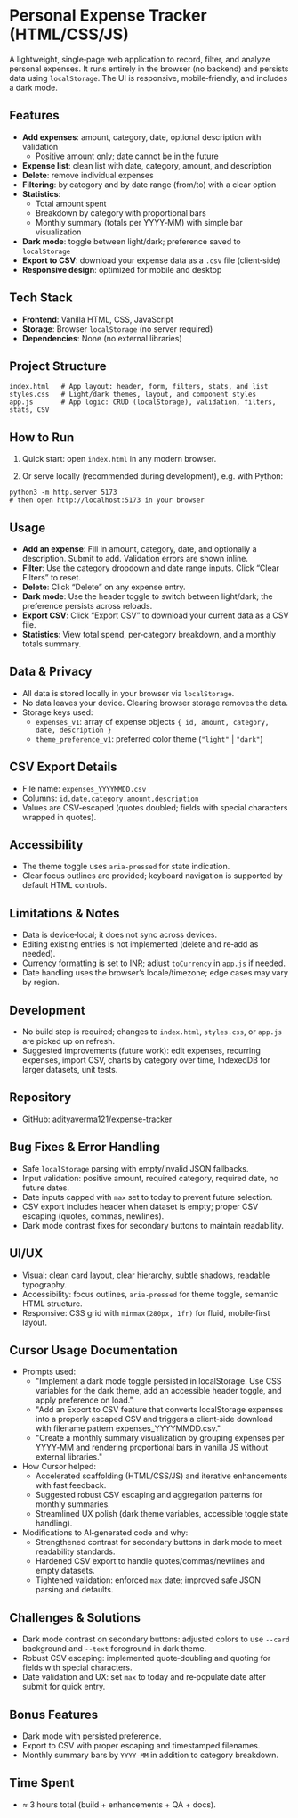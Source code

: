 # Personal Expense Tracker (HTML/CSS/JS)

A lightweight, single‑page web application to record, filter, and analyze personal expenses. It runs entirely in the browser (no backend) and persists data using `localStorage`. The UI is responsive, mobile‑friendly, and includes a dark mode.

## Features
- **Add expenses**: amount, category, date, optional description with validation
  - Positive amount only; date cannot be in the future
- **Expense list**: clean list with date, category, amount, and description
- **Delete**: remove individual expenses
- **Filtering**: by category and by date range (from/to) with a clear option
- **Statistics**:
  - Total amount spent
  - Breakdown by category with proportional bars
  - Monthly summary (totals per YYYY‑MM) with simple bar visualization
- **Dark mode**: toggle between light/dark; preference saved to `localStorage`
- **Export to CSV**: download your expense data as a `.csv` file (client‑side)
- **Responsive design**: optimized for mobile and desktop

## Tech Stack
- **Frontend**: Vanilla HTML, CSS, JavaScript
- **Storage**: Browser `localStorage` (no server required)
- **Dependencies**: None (no external libraries)

## Project Structure
```
index.html   # App layout: header, form, filters, stats, and list
styles.css   # Light/dark themes, layout, and component styles
app.js       # App logic: CRUD (localStorage), validation, filters, stats, CSV
```

## How to Run
1) Quick start: open `index.html` in any modern browser.

2) Or serve locally (recommended during development), e.g. with Python:
```
python3 -m http.server 5173
# then open http://localhost:5173 in your browser
```

## Usage
- **Add an expense**: Fill in amount, category, date, and optionally a description. Submit to add. Validation errors are shown inline.
- **Filter**: Use the category dropdown and date range inputs. Click “Clear Filters” to reset.
- **Delete**: Click “Delete” on any expense entry.
- **Dark mode**: Use the header toggle to switch between light/dark; the preference persists across reloads.
- **Export CSV**: Click “Export CSV” to download your current data as a CSV file.
- **Statistics**: View total spend, per‑category breakdown, and a monthly totals summary.

## Data & Privacy
- All data is stored locally in your browser via `localStorage`.
- No data leaves your device. Clearing browser storage removes the data.
- Storage keys used:
  - `expenses_v1`: array of expense objects `{ id, amount, category, date, description }`
  - `theme_preference_v1`: preferred color theme (`"light"` | `"dark"`)

## CSV Export Details
- File name: `expenses_YYYYMMDD.csv`
- Columns: `id,date,category,amount,description`
- Values are CSV‑escaped (quotes doubled; fields with special characters wrapped in quotes).

## Accessibility
- The theme toggle uses `aria-pressed` for state indication.
- Clear focus outlines are provided; keyboard navigation is supported by default HTML controls.

## Limitations & Notes
- Data is device‑local; it does not sync across devices.
- Editing existing entries is not implemented (delete and re‑add as needed).
- Currency formatting is set to INR; adjust `toCurrency` in `app.js` if needed.
- Date handling uses the browser’s locale/timezone; edge cases may vary by region.

## Development
- No build step is required; changes to `index.html`, `styles.css`, or `app.js` are picked up on refresh.
- Suggested improvements (future work): edit expenses, recurring expenses, import CSV, charts by category over time, IndexedDB for larger datasets, unit tests.

## Repository
- GitHub: [adityaverma121/expense-tracker](https://github.com/adityaverma121/expense-tracker)

## Bug Fixes & Error Handling
- Safe `localStorage` parsing with empty/invalid JSON fallbacks.
- Input validation: positive amount, required category, required date, no future dates.
- Date inputs capped with `max` set to today to prevent future selection.
- CSV export includes header when dataset is empty; proper CSV escaping (quotes, commas, newlines).
- Dark mode contrast fixes for secondary buttons to maintain readability.

## UI/UX
- Visual: clean card layout, clear hierarchy, subtle shadows, readable typography.
- Accessibility: focus outlines, `aria-pressed` for theme toggle, semantic HTML structure.
- Responsive: CSS grid with `minmax(280px, 1fr)` for fluid, mobile‑first layout.

## Cursor Usage Documentation
- Prompts used:
  - "Implement a dark mode toggle persisted in localStorage. Use CSS variables for the dark theme, add an accessible header toggle, and apply preference on load."
  - "Add an Export to CSV feature that converts localStorage expenses into a properly escaped CSV and triggers a client‑side download with filename pattern expenses_YYYYMMDD.csv."
  - "Create a monthly summary visualization by grouping expenses per YYYY‑MM and rendering proportional bars in vanilla JS without external libraries."
- How Cursor helped:
  - Accelerated scaffolding (HTML/CSS/JS) and iterative enhancements with fast feedback.
  - Suggested robust CSV escaping and aggregation patterns for monthly summaries.
  - Streamlined UX polish (dark theme variables, accessible toggle state handling).
- Modifications to AI‑generated code and why:
  - Strengthened contrast for secondary buttons in dark mode to meet readability standards.
  - Hardened CSV export to handle quotes/commas/newlines and empty datasets.
  - Tightened validation: enforced `max` date; improved safe JSON parsing and defaults.

## Challenges & Solutions
- Dark mode contrast on secondary buttons: adjusted colors to use `--card` background and `--text` foreground in dark theme.
- Robust CSV escaping: implemented quote‑doubling and quoting for fields with special characters.
- Date validation and UX: set `max` to today and re‑populate date after submit for quick entry.

## Bonus Features
- Dark mode with persisted preference.
- Export to CSV with proper escaping and timestamped filenames.
- Monthly summary bars by `YYYY‑MM` in addition to category breakdown.

## Time Spent
- ≈ 3 hours total (build + enhancements + QA + docs).
